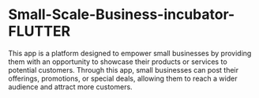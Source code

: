 # Small-Scale-Business-incubator-FLUTTER
This app is a platform designed to empower small businesses by providing them with an opportunity to showcase their products or services to potential customers. Through this app, small businesses can post their offerings, promotions, or special deals, allowing them to reach a wider audience and attract more customers.
